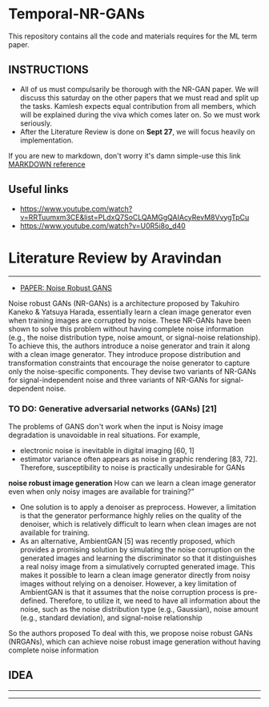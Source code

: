 # Temporal-NR-GANs
This repository contains all the code and materials requires for the ML term paper.


## INSTRUCTIONS
* All of us must compulsarily be thorough with the NR-GAN paper. We will discuss this saturday on the other papers that we must read and split up the tasks. Kamlesh expects equal contribution from all members, which will be explained during the viva which comes later on. So we must work seriously.
* After the Literature Review is done on **Sept 27**, we will focus heavily on implementation.

If you are new to markdown, don't worry it's damn simple-use this link [MARKDOWN reference](https://www.markdownguide.org/basic-syntax/)


## Useful links
* https://www.youtube.com/watch?v=RRTuumxm3CE&list=PLdxQ7SoCLQAMGgQAIAcyRevM8VvygTpCu
* https://www.youtube.com/watch?v=U0R5i8o_d40

# Literature Review by Aravindan
---
* [PAPER: Noise Robust GANS](https://openaccess.thecvf.com/content_CVPR_2020/papers/Kaneko_Noise_Robust_Generative_Adversarial_Networks_CVPR_2020_paper.pdf)

Noise robust GANs (NR-GANs) is a architecture proposed by Takuhiro Kaneko & Yatsuya Harada, essentially learn a clean
image generator even when training images are corrupted by noise. These NR-GANs have been shown to solve this problem without having
complete noise information (e.g., the noise distribution type, noise amount, or signal-noise relationship). To achieve this,
the authors introduce a noise generator and train it along with a clean image generator. They introduce propose distribution and transformation constraints that encourage the noise generator to capture only the noise-specific components. They devise two variants of NR-GANs for signal-independent
noise and three variants of NR-GANs for signal-dependent noise.


### TO DO: **Generative adversarial networks (GANs) [21]**

The problems of GANS don't work when the input is Noisy image degradation is unavoidable in real situations. For example, 
* electronic noise is inevitable in digital imaging [60, 1] 
* estimator variance often appears as noise in graphic rendering [83, 72]. 
Therefore, susceptibility to noise is practically undesirable for GANs

**noise robust image generation**
How can we learn a clean image generator even when only noisy images are available
for training?”
* One solution is to apply a denoiser as preprocess. However, a limitation is that the generator performance highly relies on the quality of the denoiser, which is relatively difficult to learn when clean images are not available for training.
* As an alternative, AmbientGAN [5]
was recently proposed, which provides a promising solution
by simulating the noise corruption on the generated images
and learning the discriminator so that it distinguishes a real
noisy image from a simulatively corrupted generated image. This makes it possible to learn a clean image generator
directly from noisy images without relying on a denoiser. However, a key limitation of AmbientGAN is that it
assumes that the noise corruption process is pre-defined.
Therefore, to utilize it, we need to have all information
about the noise, such as the noise distribution type (e.g.,
Gaussian), noise amount (e.g., standard deviation), and
signal-noise relationship

So the authors proposed To deal with this, we propose noise robust GANs (NRGANs), which can achieve noise robust image generation
without having complete noise information

## IDEA
---

---
